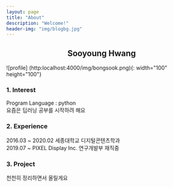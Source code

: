```yaml
---
layout: page
title: "About"
description: "Welcome!"
header-img: "img/blogbg.jpg"
---
```


<center><h2>Sooyoung Hwang</h2></center>

![profile] (http:localhost:4000/img/bongsook.png){: width="100" height="100"}


### 1. Interest
Program Language : python   
요즘은 딥러닝 공부를 시작하려 해요

### 2. Experience 

2016.03 ~ 2020.02 세종대학교 디지털콘텐츠학과   
2019.07 ~ PIXEL Display Inc. 연구개발부 재직중


### 3. Project
천천히 정리하면서 올릴게요	